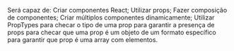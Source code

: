 Será capaz de:
	Criar componentes React;
	Utilizar props;
	Fazer composição de componentes;
	Criar múltiplos componentes dinamicamente;
	Utilizar PropTypes para checar o tipo de uma prop
			   para garantir a presença de props
	                   para checar que uma prop é um objeto de um formato específico
                           para garantir que prop é uma array com elementos.
